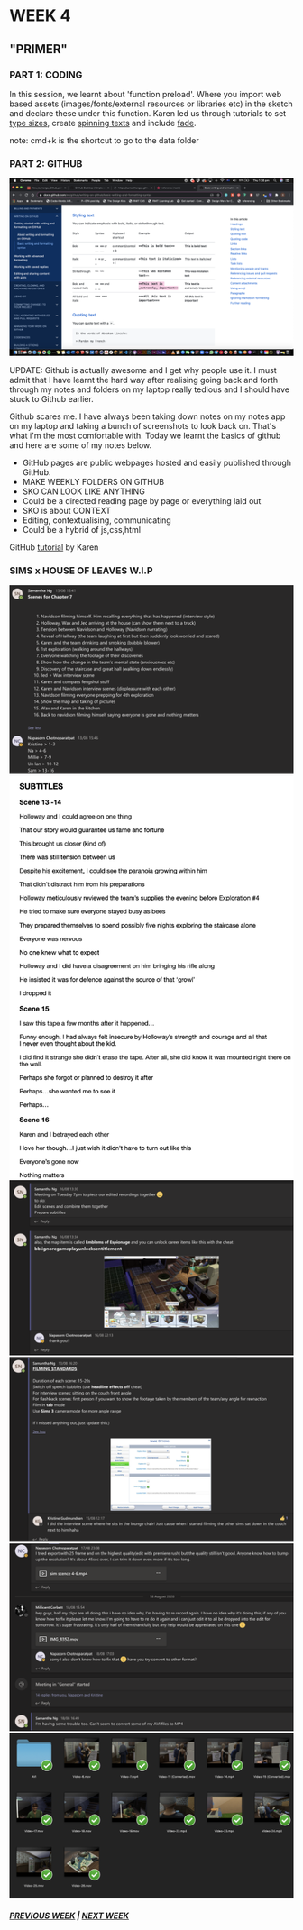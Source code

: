 # WEEK 4
## "PRIMER"

### PART 1: CODING
In this session, we learnt about 'function preload'. Where you import web based assets (images/fonts/external resources or libraries etc) in the sketch and declare these under this function. Karen led us through tutorials to set [type sizes](https://samanthangsy.github.io/codewords/Weekly%20Diary/04/typetest), create [spinning texts](https://samanthangsy.github.io/codewords/Weekly%20Diary/04/Accidental_String_Nuggie_Art) and include [fade](https://samanthangsy.github.io/codewords/Weekly%20Diary/04/Spinning_Text_with_fade/).

note: cmd+k is the shortcut to go to the data folder

### PART 2: GITHUB

<img src="syntax.png">

UPDATE: Github is actually awesome and I get why people use it. I must admit that I have learnt the hard way after realising going back and forth through my notes and folders on my laptop really tedious and I should have stuck to Github earlier. 

Github scares me. I have always been taking down notes on my notes app on my laptop and taking a bunch of screenshots to look back on. That's what i'm the most comfortable with. Today we learnt the basics of github and here are some of my notes below. 

- GitHub pages are public webpages hosted and easily published through GitHub.
- MAKE WEEKLY FOLDERS ON GITHUB 
- SKO CAN LOOK LIKE ANYTHING
- Could be a directed reading page by page or everything laid out 
- SKO is about CONTEXT 
- Editing, contextualising, communicating 
- Could be a hybrid of js,css,html 

GitHub [tutorial](https://drive.google.com/file/d/1fzv_DJUaIDwXZWwGPU1fEEgP2pdBgS92/view) by Karen 

### SIMS x HOUSE OF LEAVES W.I.P
<img src="scenes.png">
<img src="subtitles.png">
<img src="cheats.png">
<img src="standards.png">
<img src="challenges.png">
<img src="sims.png">

##### [PREVIOUS WEEK](https://samanthangsy.github.io/codewords/Weekly%20Diary/03/)  |  [NEXT WEEK](https://samanthangsy.github.io/codewords/Weekly%20Diary/05/)

